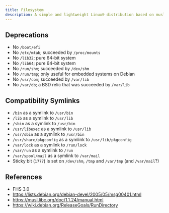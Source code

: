 ```yaml
---
title: Filesystem
description: A simple and lightweight Linux® distribution based on musl libc and toybox
---
```


## Deprecations
- No `/boot/efi`
- No `/etc/mtab`; succeeded by `/proc/mounts`
- No `/lib32`; pure 64-bit system
- No `/lib64`; pure 64-bit system
- No `/run/shm`; succeeded by `/dev/shm`
- No `/run/tmp`; only useful for embedded systems on Debian
- No `/usr/com`; succeeded by `/var/lib`
- No `/var/db`; a BSD relic that was succeeded by `/var/lib`

## Compatibility Symlinks
- `/bin` as a symlink to `/usr/bin`
- `/lib` as a symlink to `/usr/lib`
- `/sbin` as a symlink to `/usr/bin`
- `/usr/libexec` as a symlink to `/usr/lib`
- `/usr/sbin` as a symlink to `/usr/bin`
- `/usr/share/pkgconfig` as a symlink to `/usr/lib/pkgconfig`
- `/var/lock` as a symlink to `/run/lock`
- `/var/run` as a symlink to `/run`
- `/var/spool/mail` as a symlink to `/var/mail`
- Sticky bit (`1777`) is set on `/dev/shm`, `/tmp` and `/var/tmp` (and `/var/mail`?)

## References
- FHS 3.0
- https://lists.debian.org/debian-devel/2005/05/msg00401.html
- https://musl.libc.org/doc/1.1.24/manual.html
- https://wiki.debian.org/ReleaseGoals/RunDirectory
